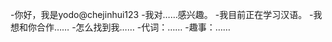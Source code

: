 -你好，我是yodo@chejinhui123
-我对……感兴趣。
-我目前正在学习汉语。
-我想和你合作……
-怎么找到我……
-代词：……
-趣事：……

<!---
chejinhui123/chejinhui123是一个特殊的存储库，因为它的'README.md（这个文件）出现在您的GitHub配置文件中。
您可以单击预览链接查看更改。
--->
